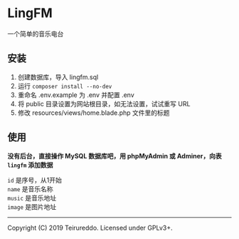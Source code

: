 # LingFM

一个简单的音乐电台

## 安装 

1. 创建数据库，导入 lingfm.sql
2. 运行 `composer install --no-dev`
3. 重命名 .env.example 为 .env 并配置 .env
4. 将 public 目录设置为网站根目录，如无法设置，试试重写 URL
5. 修改 resources/views/home.blade.php 文件里的标题

## 使用

**没有后台，直接操作 MySQL 数据库吧，用 phpMyAdmin 或 Adminer，向表 `lingfm` 添加数据**  

`id` 是序号，从1开始  
`name` 是音乐名称  
`music` 是音乐地址  
`image` 是图片地址  

----

Copyright (C) 2019 Teirureddo. Licensed under GPLv3+.